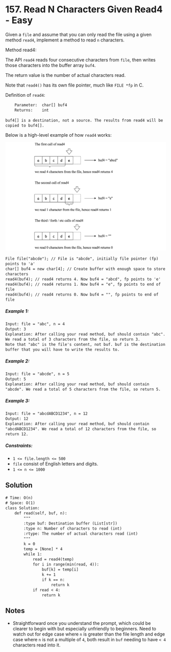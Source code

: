 # 157. Read N Characters Given Read4 - Easy

Given a `file` and assume that you can only read the file using a given method `read4`, implement a method to read `n` characters.

Method read4:

The API `read4` reads four consecutive characters from `file`, then writes those characters into the buffer array `buf4`.

The return value is the number of actual characters read.

Note that `read4()` has its own file pointer, much like `FILE *fp` in C.

Definition of `read4`:

```
    Parameter:  char[] buf4
    Returns:    int

buf4[] is a destination, not a source. The results from read4 will be copied to buf4[].
```

Below is a high-level example of how `read4` works:

<img src="../assets/157_example.png" />

```
File file("abcde"); // File is "abcde", initially file pointer (fp) points to 'a'
char[] buf4 = new char[4]; // Create buffer with enough space to store characters
read4(buf4); // read4 returns 4. Now buf4 = "abcd", fp points to 'e'
read4(buf4); // read4 returns 1. Now buf4 = "e", fp points to end of file
read4(buf4); // read4 returns 0. Now buf4 = "", fp points to end of file
```

##### Example 1:

```
Input: file = "abc", n = 4
Output: 3
Explanation: After calling your read method, buf should contain "abc". We read a total of 3 characters from the file, so return 3.
Note that "abc" is the file's content, not buf. buf is the destination buffer that you will have to write the results to.
```

##### Example 2:

```
Input: file = "abcde", n = 5
Output: 5
Explanation: After calling your read method, buf should contain "abcde". We read a total of 5 characters from the file, so return 5.
```

##### Example 3:

```
Input: file = "abcdABCD1234", n = 12
Output: 12
Explanation: After calling your read method, buf should contain "abcdABCD1234". We read a total of 12 characters from the file, so return 12.
```

##### Constraints:

- `1 <= file.length <= 500`
- `file` consist of English letters and digits.
- `1 <= n <= 1000`

## Solution

```
# Time: O(n)
# Space: O(1)
class Solution:
    def read(self, buf, n):
        """
        :type buf: Destination buffer (List[str])
        :type n: Number of characters to read (int)
        :rtype: The number of actual characters read (int)
        """
        k = 0
        temp = [None] * 4
        while 1:
            read = read4(temp)
            for i in range(min(read, 4)):
                buf[k] = temp[i]
                k += 1
                if k == n:
                    return k
            if read < 4:
                return k
```

## Notes
- Straightforward once you understand the prompt, which could be clearer to begin with but especially unfriendly to beginners. Need to watch out for edge case where `n` is greater than the file length and edge case where `n` is not a multiple of `4`, both result in `buf` needing to have `< 4` characters read into it.
